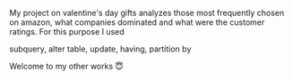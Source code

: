 My project on valentine's day gifts analyzes those most frequently chosen on amazon, what companies dominated and what were the customer ratings. For this purpose I used

subquery, alter table, update, having, partition by

Welcome to my other works 😇
